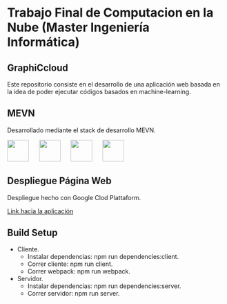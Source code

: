 # Trabajo Final de Computacion en la Nube (Master Ingeniería Informática)

## GraphiCcloud
Este repositorio consiste en el desarrollo de una aplicación web basada en la idea de poder ejecutar códigos basados en machine-learning.

## MEVN
Desarrollado mediante el stack de desarrollo MEVN.

<img src="https://encrypted-tbn0.gstatic.com/images?q=tbn:ANd9GcSOOiKh1Xk5RDZFKPkVXYfi8U-t2cuotiAOR7G_7w_HWXfV02TMnd9wnVM" height="50" /> &nbsp;&nbsp;&nbsp;&nbsp;&nbsp;<img src="https://i.cloudup.com/zfY6lL7eFa-3000x3000.png" height="50" /> &nbsp;&nbsp;&nbsp;&nbsp;&nbsp;<img src="https://upload.wikimedia.org/wikipedia/commons/thumb/9/95/Vue.js_Logo_2.svg/220px-Vue.js_Logo_2.svg.png" height="50" />  &nbsp;&nbsp;&nbsp;&nbsp;&nbsp;<img src="https://upload.wikimedia.org/wikipedia/commons/7/7e/Node.js_logo_2015.svg" height="50" />

## Despliegue Página Web
Despliegue hecho con Google Clod Plattaform.

[Link hacia la aplicación](https://cosasdeclase.herokuapp.com/#/)

## Build Setup
- Cliente.
  - Instalar dependencias: npm run dependencies:client.
  - Correr cliente: npm run client.
  - Correr webpack: npm run webpack.
- Servidor.
  - Instalar dependencias: npm run dependencies:server.
  - Correr servidor: npm run server.
